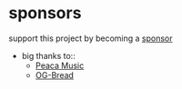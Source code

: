 # sponsors

support this project by becoming a [sponsor](https://github.com/sponsors/jc9108)

- big thanks to::
	- [Peaca Music](https://www.youtube.com/channel/UCclDfum0DF1iyLPc5VBsh6g)
	- [OG-Bread](https://github.com/OG-Bread)
